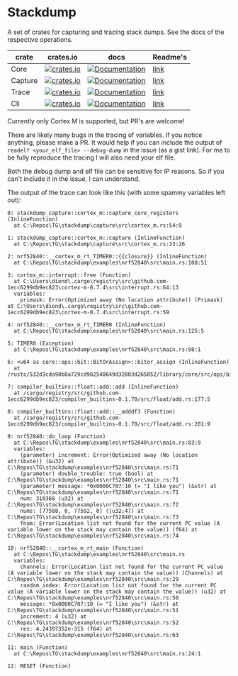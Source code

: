 # Stackdump

A set of crates for capturing and tracing stack dumps.
See the docs of the respective operations.

| crate   | crates.io                                                                                                         | docs                                                                                               | Readme's                  |
| ------- | ----------------------------------------------------------------------------------------------------------------- | -------------------------------------------------------------------------------------------------- | ------------------------- |
| Core    | [![crates.io](https://img.shields.io/crates/v/stackdump-core.svg)](https://crates.io/crates/stackdump-core)       | [![Documentation](https://docs.rs/stackdump-core/badge.svg)](https://docs.rs/stackdump-core)       | [link](core/README.md)    |
| Capture | [![crates.io](https://img.shields.io/crates/v/stackdump-capture.svg)](https://crates.io/crates/stackdump-capture) | [![Documentation](https://docs.rs/stackdump-capture/badge.svg)](https://docs.rs/stackdump-capture) | [link](capture/README.md) |
| Trace   | [![crates.io](https://img.shields.io/crates/v/stackdump-trace.svg)](https://crates.io/crates/stackdump-trace)     | [![Documentation](https://docs.rs/stackdump-trace/badge.svg)](https://docs.rs/stackdump-trace)     | [link](trace/README.md)   |
| Cli     | [![crates.io](https://img.shields.io/crates/v/stackdump-cli.svg)](https://crates.io/crates/stackdump-cli)         | [![Documentation](https://docs.rs/stackdump-cli/badge.svg)](https://docs.rs/stackdump-cli)         | [link](cli/README.md)     |

Currently only Cortex M is supported, but PR's are welcome!

There are likely many bugs in the tracing of variables. If you notice anything, please make a PR.
It would help if you can include the output of `readelf <your_elf_file> --debug-dump` in the issue (as a gist link).
For me to be fully reproduce the tracing I will also need your elf file.

Both the debug dump and elf file can be sensitive for IP reasons. So if you can't include it in the issue, I can understand.

The output of the trace can look like this (with some spammy variables left out):

```text
0: stackdump_capture::cortex_m::capture_core_registers (InlineFunction)
  at C:\Repos\TG\stackdump\capture\src\cortex_m.rs:54:9

1: stackdump_capture::cortex_m::capture (InlineFunction)
  at C:\Repos\TG\stackdump\capture\src\cortex_m.rs:33:26

2: nrf52840::__cortex_m_rt_TIMER0::{{closure}} (InlineFunction)
  at C:\Repos\TG\stackdump\examples\nrf52840\src\main.rs:108:51

3: cortex_m::interrupt::free (Function)
  at C:\Users\diond\.cargo\registry\src\github.com-1ecc6299db9ec823\cortex-m-0.7.4\src\interrupt.rs:64:13
  variables:
    primask: Error(Optimized away (No location attribute)) (Primask) at C:\Users\diond\.cargo\registry\src\github.com-1ecc6299db9ec823\cortex-m-0.7.4\src\interrupt.rs:59

4: nrf52840::__cortex_m_rt_TIMER0 (InlineFunction)
  at C:\Repos\TG\stackdump\examples\nrf52840\src\main.rs:125:5

5: TIMER0 (Exception)
  at C:\Repos\TG\stackdump\examples\nrf52840\src\main.rs:98:1

6: <u64 as core::ops::bit::BitOrAssign>::bitor_assign (InlineFunction)
  at /rustc/532d3cda90b8a729cd982548649d32803d265052/library/core/src/ops/bit.rs:799:53

7: compiler_builtins::float::add::add (InlineFunction)
  at /cargo/registry/src/github.com-1ecc6299db9ec823/compiler_builtins-0.1.70/src/float/add.rs:177:5

8: compiler_builtins::float::add::__adddf3 (Function)
  at /cargo/registry/src/github.com-1ecc6299db9ec823/compiler_builtins-0.1.70/src/float/add.rs:201:9

9: nrf52840::do_loop (Function)
  at C:\Repos\TG\stackdump\examples\nrf52840\src\main.rs:83:9
  variables:
    (parameter) increment: Error(Optimized away (No location attribute)) (&u32) at C:\Repos\TG\stackdump\examples\nrf52840\src\main.rs:71
    (parameter) double_trouble: true (bool) at C:\Repos\TG\stackdump\examples\nrf52840\src\main.rs:71
    (parameter) message: *0x0000C707:10 (= "I like you") (&str) at C:\Repos\TG\stackdump\examples\nrf52840\src\main.rs:71
    num: 310368 (u32) at C:\Repos\TG\stackdump\examples\nrf52840\src\main.rs:72
    nums: [77588, 0, 77592, 0] ([u32;4]) at C:\Repos\TG\stackdump\examples\nrf52840\src\main.rs:73
    fnum: Error(Location list not found for the current PC value (A variable lower on the stack may contain the value)) (f64) at C:\Repos\TG\stackdump\examples\nrf52840\src\main.rs:74

10: nrf52840::__cortex_m_rt_main (Function)
  at C:\Repos\TG\stackdump\examples\nrf52840\src\main.rs
  variables:
    channels: Error(Location list not found for the current PC value (A variable lower on the stack may contain the value)) (Channels) at C:\Repos\TG\stackdump\examples\nrf52840\src\main.rs:29
    random_index: Error(Location list not found for the current PC value (A variable lower on the stack may contain the value)) (u32) at C:\Repos\TG\stackdump\examples\nrf52840\src\main.rs:50
    message: *0x0000C707:10 (= "I like you") (&str) at C:\Repos\TG\stackdump\examples\nrf52840\src\main.rs:51
    increment: 4 (u32) at C:\Repos\TG\stackdump\examples\nrf52840\src\main.rs:52
    res: 4.24397352e-315 (f64) at C:\Repos\TG\stackdump\examples\nrf52840\src\main.rs:63

11: main (Function)
  at C:\Repos\TG\stackdump\examples\nrf52840\src\main.rs:24:1

12: RESET (Function)
```
